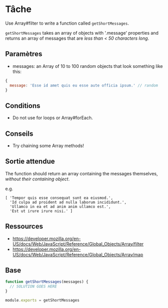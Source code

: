 # Tâche
Use Array#filter to write a function called `getShortMessages`.

`getShortMessages` takes an array of objects with '.message' properties
and returns an array of messages that are *less than < 50 characters long*.

## Paramètres

* messages: an Array of 10 to 100 random objects that look something like this:

```js
{
  message: 'Esse id amet quis eu esse aute officia ipsum.' // random
}
```

## Conditions

* Do not use for loops or Array#forEach.

## Conseils

* Try chaining some Array methods!

## Sortie attendue

The function should return an array containing the messages themselves,
*without their containing object*.

e.g.
```
[ 'Tempor quis esse consequat sunt ea eiusmod.',
  'Id culpa ad proident ad nulla laborum incididunt.',
  'Ullamco in ea et ad anim anim ullamco est.',
  'Est ut irure irure nisi.' ]
```

## Ressources

* https://developer.mozilla.org/en-US/docs/Web/JavaScript/Reference/Global_Objects/Array/filter
* https://developer.mozilla.org/en-US/docs/Web/JavaScript/Reference/Global_Objects/Array/map

## Base

```js
function getShortMessages(messages) {
  // SOLUTION GOES HERE
}

module.exports = getShortMessages
```

